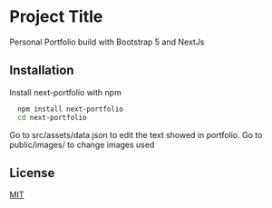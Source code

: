 # Project Title

Personal Portfolio build with Bootstrap 5 and NextJs

## Installation

Install next-portfolio with npm

```bash
  npm install next-portfolio
  cd next-portfolio
```

Go to src/assets/data.json to edit the text showed in portfolio.
Go to public/images/ to change images used

## License

[MIT](https://choosealicense.com/licenses/mit/)
